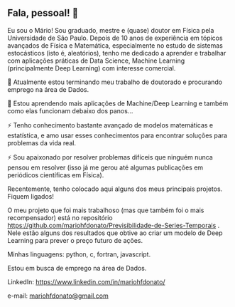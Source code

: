 ## Fala, pessoal! 👋

Eu sou o Mário! Sou graduado, mestre e (quase) doutor em Física pela Universidade de São Paulo. Depois de 10 anos de experiência em tópicos avançados de Física e Matemática, especialmente no estudo de sistemas estocásticos (isto é, aleatórios), tenho me dedicado a aprender e trabalhar com aplicações práticas de Data Science, Machine Learning (principalmente Deep Learning) com interesse comercial. 

🔭 Atualmente estou terminando meu trabalho de doutorado e procurando emprego na área de Dados.

🌱 Estou aprendendo mais aplicações de Machine/Deep Learning e também como elas funcionam debaixo dos panos...

⚡ Tenho conhecimento bastante avançado de modelos matemáticas e estatística, e amo usar esses conhecimentos para encontrar soluções para problemas da vida real.

⚡ Sou apaixonado por resolver problemas difíceis que ninguém nunca pensou em resolver (isso já me gerou até algumas publicações em periódicos científicas em Física).

Recentemente, tenho colocado aqui alguns dos meus principais projetos. Fiquem ligados!

O meu projeto que foi mais trabalhoso (mas que também foi o mais recompensador) está no repositório https://github.com/mariohfdonato/Previsibilidade-de-Series-Temporais .
Nele estão alguns dos resultados que obtive ao criar um modelo de Deep Learning para prever o preço futuro de ações.

Minhas linguagens: python, c, fortran, javascript.

Estou em busca de emprego na área de Dados.

LinkedIn: https://www.linkedin.com/in/mariohfdonato/

e-mail: mariohfdonato@gmail.com
<!--
**mariohfdonato/mariohfdonato** is a ✨ _special_ ✨ repository because its `README.md` (this file) appears on your GitHub profile.

Here are some ideas to get you started:

- 🔭 I’m currently working on ...
- 🌱 I’m currently learning ...
- 👯 I’m looking to collaborate on ...
- 🤔 I’m looking for help with ...
- 💬 Ask me about ...
- 📫 How to reach me: ...
- 😄 Pronouns: ...
- ⚡ Fun fact: ...
-->
